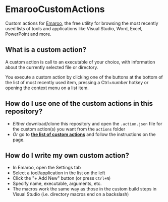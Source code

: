 EmarooCustomActions
===================
Custom actions for [Emaroo](http://roland-weigelt.de/emaroo), the free utility for browsing the most recently used lists of tools and applications like Visual Studio, Word, Excel, PowerPoint and more.

What is a custom action?
------------------------

A custom action is call to an executable of your choice, with information about the currently selected file or directory.

You execute a custom action by clicking one of the buttons at the bottom of the list of most recently used item, pressing a Ctrl+_number_ hotkey or opening the context menu on a list item.

How do I use one of the custom actions in this repository?
----------------------------------------------------------

* _Either_ download/clone this repository and open the `.action.json` file for the custom action(s) you want from the `actions` folder
* _Or_ go to **[the list of custom actions](actions/Actions.md)** and follow the instructions on the page.

How do I write my own custom action?
------------------------------------

* In Emaroo, open the Settings tab
* Select a tool/application in the list on the left
* Click the "+ Add New" button (or press `Ctrl+N`)
* Specify name, executable, arguments, etc.
* The macros work the same way as those in the custom build steps in Visual Studio (i.e. directory macros end on a backslash)
